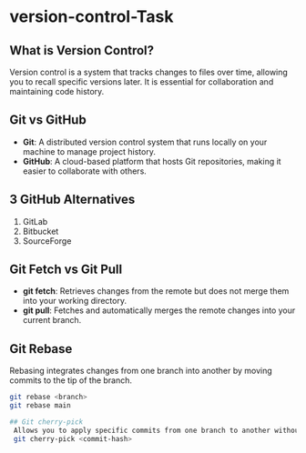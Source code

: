 # version-control-Task


## What is Version Control?  
Version control is a system that tracks changes to files over time, allowing you to recall specific versions later. It is essential for collaboration and maintaining code history.  

## Git vs GitHub  
- **Git**: A distributed version control system that runs locally on your machine to manage project history.  
- **GitHub**: A cloud-based platform that hosts Git repositories, making it easier to collaborate with others.  

## 3 GitHub Alternatives  
1. GitLab  
2. Bitbucket  
3. SourceForge  

## Git Fetch vs Git Pull  
- **git fetch**: Retrieves changes from the remote but does not merge them into your working directory.  
- **git pull**: Fetches and automatically merges the remote changes into your current branch.  

## Git Rebase  
Rebasing integrates changes from one branch into another by moving commits to the tip of the branch.  
```bash
git rebase <branch>
git rebase main

## Git cherry-pick
 Allows you to apply specific commits from one branch to another without merging the entire branch.
 git cherry-pick <commit-hash>

